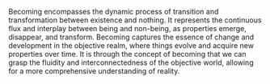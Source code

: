 
Becoming encompasses the dynamic process of transition and transformation between existence and nothing. It represents the continuous flux and interplay between being and non-being, as properties emerge, disappear, and transform. Becoming captures the essence of change and development in the objective realm, where things evolve and acquire new properties over time. It is through the concept of becoming that we can grasp the fluidity and interconnectedness of the objective world, allowing for a more comprehensive understanding of reality.

#